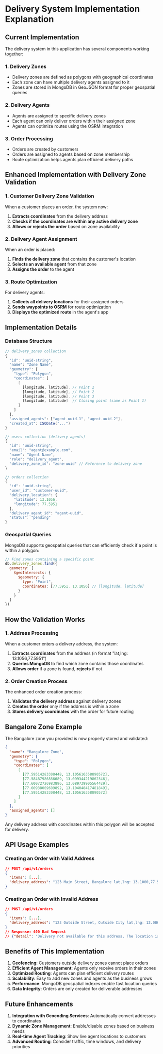 # Delivery System Implementation Explanation

## Current Implementation

The delivery system in this application has several components working together:

### 1. Delivery Zones
- Delivery zones are defined as polygons with geographical coordinates
- Each zone can have multiple delivery agents assigned to it
- Zones are stored in MongoDB in GeoJSON format for proper geospatial queries

### 2. Delivery Agents
- Agents are assigned to specific delivery zones
- Each agent can only deliver orders within their assigned zone
- Agents can optimize routes using the OSRM integration

### 3. Order Processing
- Orders are created by customers
- Orders are assigned to agents based on zone membership
- Route optimization helps agents plan efficient delivery paths

## Enhanced Implementation with Delivery Zone Validation

### 1. Customer Delivery Zone Validation
When a customer places an order, the system now:

1. **Extracts coordinates** from the delivery address
2. **Checks if the coordinates are within any active delivery zone**
3. **Allows or rejects the order** based on zone availability

### 2. Delivery Agent Assignment
When an order is placed:

1. **Finds the delivery zone** that contains the customer's location
2. **Selects an available agent** from that zone
3. **Assigns the order** to the agent

### 3. Route Optimization
For delivery agents:

1. **Collects all delivery locations** for their assigned orders
2. **Sends waypoints to OSRM** for route optimization
3. **Displays the optimized route** in the agent's app

## Implementation Details

### Database Structure
```javascript
// delivery_zones collection
{
  "id": "uuid-string",
  "name": "Zone Name",
  "geometry": {
    "type": "Polygon",
    "coordinates": [
      [
        [longitude, latitude], // Point 1
        [longitude, latitude], // Point 2
        [longitude, latitude], // Point 3
        [longitude, latitude]  // Closing point (same as Point 1)
      ]
    ]
  },
  "assigned_agents": ["agent-uuid-1", "agent-uuid-2"],
  "created_at": ISODate("...")
}

// users collection (delivery agents)
{
  "id": "uuid-string",
  "email": "agent@example.com",
  "name": "Agent Name",
  "role": "delivery_agent",
  "delivery_zone_id": "zone-uuid" // Reference to delivery zone
}

// orders collection
{
  "id": "uuid-string",
  "user_id": "customer-uuid",
  "delivery_location": {
    "latitude": 13.1056,
    "longitude": 77.5951
  },
  "delivery_agent_id": "agent-uuid",
  "status": "pending"
}
```

### Geospatial Queries
MongoDB supports geospatial queries that can efficiently check if a point is within a polygon:

```javascript
// Find zones containing a specific point
db.delivery_zones.find({
  geometry: {
    $geoIntersects: {
      $geometry: {
        type: "Point",
        coordinates: [77.5951, 13.1056] // [longitude, latitude]
      }
    }
  }
})
```

## How the Validation Works

### 1. Address Processing
When a customer enters a delivery address, the system:

1. **Extracts coordinates** from the address (in format "lat,lng: 13.1056,77.5951")
2. **Queries MongoDB** to find which zone contains those coordinates
3. **Allows order** if a zone is found, **rejects** if not

### 2. Order Creation Process
The enhanced order creation process:

1. **Validates the delivery address** against delivery zones
2. **Creates the order** only if the address is within a zone
3. **Stores delivery coordinates** with the order for future routing

## Bangalore Zone Example

The Bangalore zone you provided is now properly stored and validated:

```json
{
  "name": "Bangalore Zone",
  "geometry": {
    "type": "Polygon",
    "coordinates": [
      [
        [77.59514283308448, 13.105616358890572],
        [77.58487986886689, 13.099344219862346],
        [77.60072726983896, 13.089739905564429],
        [77.60938069609892, 13.104048417481849],
        [77.59514283308448, 13.105616358890572]
      ]
    ]
  },
  "assigned_agents": []
}
```

Any delivery address with coordinates within this polygon will be accepted for delivery.

## API Usage Examples

### Creating an Order with Valid Address
```json
// POST /api/v1/orders
{
  "items": [...],
  "delivery_address": "123 Main Street, Bangalore lat,lng: 13.1000,77.5900"
}
```

### Creating an Order with Invalid Address
```json
// POST /api/v1/orders
{
  "items": [...],
  "delivery_address": "123 Outside Street, Outside City lat,lng: 12.0000,77.0000"
}
// Response: 400 Bad Request
// {"detail": "Delivery not available for this address. The location is outside all delivery zones."}
```

## Benefits of This Implementation

1. **Geofencing**: Customers outside delivery zones cannot place orders
2. **Efficient Agent Management**: Agents only receive orders in their zones
3. **Optimized Routing**: Agents can plan efficient delivery routes
4. **Scalability**: Easy to add new zones and agents as the business grows
5. **Performance**: MongoDB geospatial indexes enable fast location queries
6. **Data Integrity**: Orders are only created for deliverable addresses

## Future Enhancements

1. **Integration with Geocoding Services**: Automatically convert addresses to coordinates
2. **Dynamic Zone Management**: Enable/disable zones based on business needs
3. **Real-time Agent Tracking**: Show live agent locations to customers
4. **Advanced Routing**: Consider traffic, time windows, and delivery priorities
